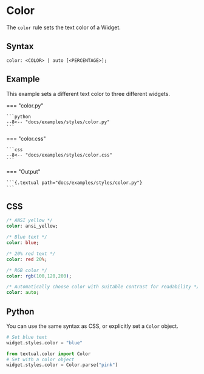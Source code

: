 # Color

The `color` rule sets the text color of a Widget.

## Syntax

```
color: <COLOR> | auto [<PERCENTAGE>];
```

## Example

This example sets a different text color to three different widgets.

=== "color.py"

    ```python
    --8<-- "docs/examples/styles/color.py"
    ```

=== "color.css"

    ```css
    --8<-- "docs/examples/styles/color.css"
    ```

=== "Output"

    ```{.textual path="docs/examples/styles/color.py"}
    ```

## CSS

```sass
/* ANSI yellow */
color: ansi_yellow;

/* Blue text */
color: blue;

/* 20% red text */
color: red 20%;

/* RGB color */
color: rgb(100,120,200);

/* Automatically choose color with suitable contrast for readability */
color: auto;
```

## Python

You can use the same syntax as CSS, or explicitly set a `Color` object.

```python
# Set blue text
widget.styles.color = "blue"

from textual.color import Color
# Set with a color object
widget.styles.color = Color.parse("pink")

```
